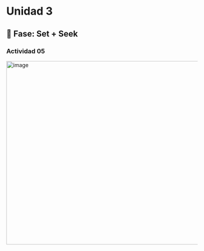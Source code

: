 # Unidad 3

## 🔎 Fase: Set + Seek  

### Actividad 05  
<img width="891" height="482" alt="image" src="https://github.com/user-attachments/assets/304107da-6d87-42ac-91c0-65e939006f2b" />








